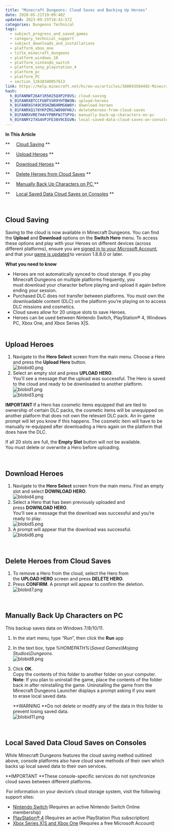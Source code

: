 ```yaml
---
title: "Minecraft Dungeons: Cloud Saves and Backing Up Heroes"
date: 2020-05-21T19:09:40Z
updated: 2023-09-25T18:43:57Z
categories: Dungeons Technical
tags:
  - subject_progress_and_saved_games
  - category_technical_support
  - subject_downloads_and_installations
  - platform_xbox_one
  - title_minecraft_dungeons
  - platform_windows_10
  - platform_nintendo_switch
  - platform_sony_playstation_4
  - platform_pc
  - platform_PC
  - section_12618340057613
link: https://help.minecraft.net/hc/en-us/articles/360043504492-Minecraft-Dungeons-Cloud-Saves-and-Backing-Up-Heroes
hash:
  h_01FANRWT26AY1R5H25QXP2F0VS: cloud-saving
  h_01FANRXBTCCFGNTVSR9YHTBW3N: upload-heroes
  h_01FANRXGYA9C05HZW6HRMG6W8Y: download-heroes
  h_01FANRXQ178YKPZRGJW890FH6J: deleteheroes-from-cloud-saves
  h_01FANRXVRE7H4VYPBRFWJTSPYG: manually-back-up-characters-on-pc
  h_01FANRY27XG4VPJFE38V9CEGVN: local-saved-data-cloud-saves-on-consoles
---
```


**In This Article** 

**     [Cloud Saving](#cloud-saving) **

**     [Upload Heroes](#upload-heroes) **

**     [Download Heroes](#download-heroes) **

**     [Delete Heroes from Cloud Saves](#deleteheroes-from-cloud-saves) **

**     [Manually Back Up Characters on PC ](#manually-back-up-characters-on-pc)**

**     [Local Saved Data Cloud Saves on Consoles](#local-saved-data-cloud-saves-on-consoles) **

 

## **Cloud Saving** 

Saving to the cloud is now available in Minecraft Dungeons. You can find the **Upload** and **Download** options on the **Switch Hero** menu. To access these options and play with your Heroes on different devices (across different platforms), ensure you are [signed in to your Microsoft Account](./Minecraft-Dungeons-Download-and-Installation-FAQ.md#minecraftdungeons-signing-into-a-microsoft-account-for-online-multiplayer-on-nintendo-switch-and-playstation), and that your [game is updated](./Minecraft-Dungeons-Download-and-Installation-FAQ.md#manuallyupdate-minecraft-dungeons) to version 1.8.8.0 or later.  

**What you need to know** 

- Heroes are not automatically synced to cloud storage. If you play Minecraft Dungeons on multiple platforms frequently, you must download your character before playing and upload it again before ending your session. 
- Purchased DLC does not transfer between platforms. You must own the downloadable content (DLC) on the platform you’re playing on to access DLC missions and cosmetics. 
- Cloud saves allow for 20 unique slots to save Heroes. 
- Heroes can be used between Nintendo Switch, PlayStation® 4, Windows PC, Xbox One, and Xbox Series X\|S.   
   

## **Upload Heroes** 

1.  Navigate to the **Hero Select** screen from the main menu. Choose a Hero and press the **Upload Hero** button.  
    ![blobid0.png](https://minecrafthelp.zendesk.com/hc/article_attachments/4405096036621)  
2.  Select an empty slot and press **UPLOAD HERO**.  
    You’ll see a message that the upload was successful. The Hero is saved to the cloud and ready to be downloaded to another platform.  
    ![blobid1.png](https://minecrafthelp.zendesk.com/hc/article_attachments/4405096053005)  
    ![blobid3.png](https://minecrafthelp.zendesk.com/hc/article_attachments/4405096065549)

**IMPORTANT** If a Hero has cosmetic items equipped that are tied to ownership of certain DLC packs, the cosmetic items will be unequipped on another platform that does not own the relevant DLC pack. An in-game prompt will let you know if this happens. The cosmetic item will have to be manually re-equipped after downloading a Hero again on the platform that does have the DLC. 

If all 20 slots are full, the **Empty Slot** button will not be available. You must delete or overwrite a Hero before uploading.

 

## **Download Heroes** 

1.  Navigate to the **Hero Select** screen from the main menu. Find an empty slot and select **DOWNLOAD HERO**.  
    ![blobid4.png](https://minecrafthelp.zendesk.com/hc/article_attachments/4405096095629)  
2.  Select a Hero that has been previously uploaded and press **DOWNLOAD HERO**.  
    You’ll see a message that the download was successful and you’re ready to play.   
    ![blobid5.png](https://minecrafthelp.zendesk.com/hc/article_attachments/4405102575373)  
3.  A prompt will appear that the download was successful.  
    ![blobid6.png](https://minecrafthelp.zendesk.com/hc/article_attachments/4405096122765)

 

## **Delete Heroes from Cloud Saves** 

1.  To remove a Hero from the cloud, select the Hero from the **UPLOAD HERO** screen and press **DELETE HERO**.  
2.  Press **CONFIRM**. A prompt will appear to confirm the deletion.  
    ![blobid7.png](https://minecrafthelp.zendesk.com/hc/article_attachments/4405096141837)

 

## **Manually Back Up Characters on PC** 

This backup saves data on Windows 7/8/10/11. 

1.  In the start menu, type “Run”, then click the **Run** app 

2.  In the text box, type *%HOMEPATH%\Saved Games\Mojang Studios\Dungeons*.  
    ![blobid8.png](https://minecrafthelp.zendesk.com/hc/article_attachments/4405096168333)  

3.  Click **OK**.   
    Copy the contents of this folder to another folder on your computer.  
    **Note**: If you plan to uninstall the game, place the contents of the folder back in after reinstalling the game. Uninstalling the game from the Minecraft Dungeons Launcher displays a prompt asking if you want to erase local saved data. 

    **WARNING **Do not delete or modify any of the data in this folder to prevent losing saved data.   
    ![blobid11.png](https://minecrafthelp.zendesk.com/hc/article_attachments/4405096201485)  

 

## **Local Saved Data Cloud Saves on Consoles** 

While Minecraft Dungeons features the cloud saving method outlined above, console platforms also have cloud save methods of their own which backs up local saved data to their own services.  

**IMPORTANT **These console-specific services do not synchronize cloud saves between different platforms. 

 For information on your device’s cloud storage system, visit the following support sites:  

- [Nintendo Switch](https://www.nintendo.com/switch/online-service/save-data-cloud/) (Requires an active Nintendo Switch Online membership) 
- [PlayStation® 4](https://www.playstation.com/en-gb/get-help/help-library/playstation-plus/playstation-plus/playstation-plus-online-storage-on-playstation-4/) (Requires an active PlayStation Plus subscription) 
- [Xbox Series X\|S and Xbox One](https://support.xbox.com/help/games-apps/game-setup-and-play/cloud-game-saves-faq) (Requires a free Microsoft Account)
